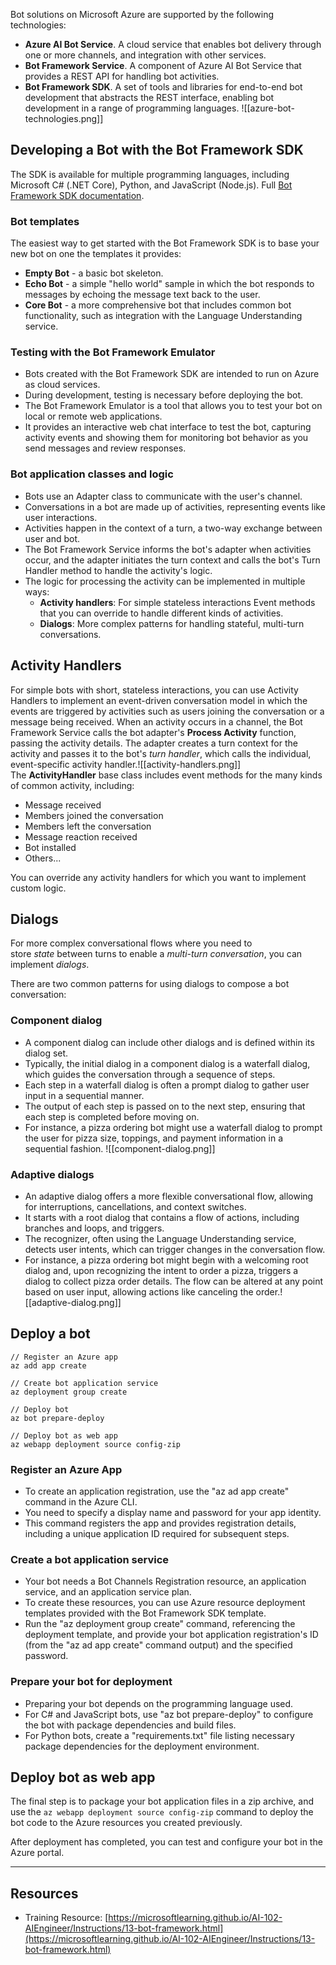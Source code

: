Bot solutions on Microsoft Azure are supported by the following technologies:

-   **Azure AI Bot Service**. A cloud service that enables bot delivery through one or more channels, and integration with other services.
-   **Bot Framework Service**. A component of Azure AI Bot Service that provides a REST API for handling bot activities.
-   **Bot Framework SDK**. A set of tools and libraries for end-to-end bot development that abstracts the REST interface, enabling bot development in a range of programming languages. ![[azure-bot-technologies.png]]

## Developing a Bot with the Bot Framework SDK

The SDK is available for multiple programming languages, including Microsoft C# (.NET Core), Python, and JavaScript (Node.js). Full [Bot Framework SDK documentation](https://learn.microsoft.com/en-us/azure/bot-service/bot-activity-handler-concept).

### Bot templates

The easiest way to get started with the Bot Framework SDK is to base your new bot on one the templates it provides:

-   **Empty Bot** - a basic bot skeleton.
-   **Echo Bot** - a simple "hello world" sample in which the bot responds to messages by echoing the message text back to the user.
-   **Core Bot** - a more comprehensive bot that includes common bot functionality, such as integration with the Language Understanding service.

### Testing with the Bot Framework Emulator

-   Bots created with the Bot Framework SDK are intended to run on Azure as cloud services.
-   During development, testing is necessary before deploying the bot.
-   The Bot Framework Emulator is a tool that allows you to test your bot on local or remote web applications.
-   It provides an interactive web chat interface to test the bot, capturing activity events and showing them for monitoring bot behavior as you send messages and review responses.

### Bot application classes and logic

-   Bots use an Adapter class to communicate with the user's channel.
-   Conversations in a bot are made up of activities, representing events like user interactions.
-   Activities happen in the context of a turn, a two-way exchange between user and bot.
-   The Bot Framework Service informs the bot's adapter when activities occur, and the adapter initiates the turn context and calls the bot's Turn Handler method to handle the activity's logic.
-   The logic for processing the activity can be implemented in multiple ways:
    -   **Activity handlers**: For simple stateless interactions Event methods that you can override to handle different kinds of activities.
    -   **Dialogs**: More complex patterns for handling stateful, multi-turn conversations.

## Activity Handlers

For simple bots with short, stateless interactions, you can use Activity Handlers to implement an event-driven conversation model in which the events are triggered by activities such as users joining the conversation or a message being received. When an activity occurs in a channel, the Bot Framework Service calls the bot adapter's **Process Activity** function, passing the activity details. The adapter creates a turn context for the activity and passes it to the bot's *turn handler*, which calls the individual, event-specific activity handler.![[activity-handlers.png]] The **ActivityHandler** base class includes event methods for the many kinds of common activity, including:

-   Message received
-   Members joined the conversation
-   Members left the conversation
-   Message reaction received
-   Bot installed
-   Others...

You can override any activity handlers for which you want to implement custom logic.

## Dialogs

For more complex conversational flows where you need to store *state* between turns to enable a *multi-turn conversation*, you can implement *dialogs*.

There are two common patterns for using dialogs to compose a bot conversation:

### Component dialog

-   A component dialog can include other dialogs and is defined within its dialog set.
-   Typically, the initial dialog in a component dialog is a waterfall dialog, which guides the conversation through a sequence of steps.
-   Each step in a waterfall dialog is often a prompt dialog to gather user input in a sequential manner.
-   The output of each step is passed on to the next step, ensuring that each step is completed before moving on.
-   For instance, a pizza ordering bot might use a waterfall dialog to prompt the user for pizza size, toppings, and payment information in a sequential fashion. ![[component-dialog.png]]

### Adaptive dialogs

-   An adaptive dialog offers a more flexible conversational flow, allowing for interruptions, cancellations, and context switches.
-   It starts with a root dialog that contains a flow of actions, including branches and loops, and triggers.
-   The recognizer, often using the Language Understanding service, detects user intents, which can trigger changes in the conversation flow.
-   For instance, a pizza ordering bot might begin with a welcoming root dialog and, upon recognizing the intent to order a pizza, triggers a dialog to collect pizza order details. The flow can be altered at any point based on user input, allowing actions like canceling the order.![[adaptive-dialog.png]]

## Deploy a bot

```
// Register an Azure app
az add app create

// Create bot application service
az deployment group create

// Deploy bot
az bot prepare-deploy

// Deploy bot as web app
az webapp deployment source config-zip
```

### Register an Azure App

-   To create an application registration, use the "az ad app create" command in the Azure CLI.
-   You need to specify a display name and password for your app identity.
-   This command registers the app and provides registration details, including a unique application ID required for subsequent steps.

### Create a bot application service

-   Your bot needs a Bot Channels Registration resource, an application service, and an application service plan.
-   To create these resources, you can use Azure resource deployment templates provided with the Bot Framework SDK template.
-   Run the "az deployment group create" command, referencing the deployment template, and provide your bot application registration's ID (from the "az ad app create" command output) and the specified password.

### Prepare your bot for deployment

-   Preparing your bot depends on the programming language used.
-   For C# and JavaScript bots, use "az bot prepare-deploy" to configure the bot with package dependencies and build files.
-   For Python bots, create a "requirements.txt" file listing necessary package dependencies for the deployment environment.

## Deploy bot as web app

The final step is to package your bot application files in a zip archive, and use the `az webapp deployment source config-zip` command to deploy the bot code to the Azure resources you created previously.

After deployment has completed, you can test and configure your bot in the Azure portal.

---

## Resources

-   Training Resource: [https://microsoftlearning.github.io/AI-102-AIEngineer/Instructions/13-bot-framework.html](https://microsoftlearning.github.io/AI-102-AIEngineer/Instructions/13-bot-framework.html)
